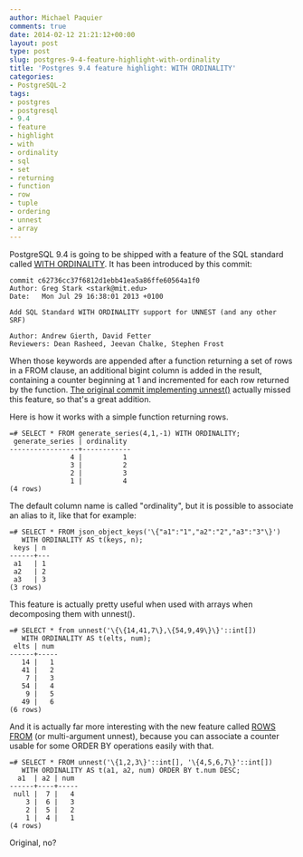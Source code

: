 ```yaml
---
author: Michael Paquier
comments: true
date: 2014-02-12 21:21:12+00:00
layout: post
type: post
slug: postgres-9-4-feature-highlight-with-ordinality
title: 'Postgres 9.4 feature highlight: WITH ORDINALITY'
categories:
- PostgreSQL-2
tags:
- postgres
- postgresql
- 9.4
- feature
- highlight
- with
- ordinality
- sql
- set
- returning
- function
- row
- tuple
- ordering
- unnest
- array
---
```

PostgreSQL 9.4 is going to be shipped with a feature of the SQL standard called [WITH ORDINALITY](http://www.postgresql.org/docs/devel/static/functions-srf.html). It has been introduced by this commit:

    commit c62736cc37f6812d1ebb41ea5a86ffe60564a1f0
    Author: Greg Stark <stark@mit.edu>
    Date:   Mon Jul 29 16:38:01 2013 +0100

    Add SQL Standard WITH ORDINALITY support for UNNEST (and any other SRF)
    
    Author: Andrew Gierth, David Fetter
    Reviewers: Dean Rasheed, Jeevan Chalke, Stephen Frost

When those keywords are appended after a function returning a set of rows in a FROM clause, an additional bigint column is added in the result, containing a counter beginning at 1 and incremented for each row returned by the function. [The original commit implementing unnest()](http://git.postgresql.org/gitweb/?p=postgresql.git;a=commit;h=c889ebce0aa5f848d680547e3af0aad8b9e577a7) actually missed this feature, so that's a great addition.

Here is how it works with a simple function returning rows.

    =# SELECT * FROM generate_series(4,1,-1) WITH ORDINALITY;
     generate_series | ordinality 
    -----------------+------------
                   4 |          1
                   3 |          2
                   2 |          3
                   1 |          4
    (4 rows)

The default column name is called "ordinality", but it is possible to associate an alias to it, like that for example:

    =# SELECT * FROM json_object_keys('\{"a1":"1","a2":"2","a3":"3"\}')
       WITH ORDINALITY AS t(keys, n);
     keys | n 
    ------+---
     a1   | 1
     a2   | 2
     a3   | 3
    (3 rows)

This feature is actually pretty useful when used with arrays when decomposing them with unnest().

    =# SELECT * from unnest('\{\{14,41,7\},\{54,9,49\}\}'::int[])
       WITH ORDINALITY AS t(elts, num);
     elts | num 
    ------+-----
       14 |   1
       41 |   2
        7 |   3
       54 |   4
        9 |   5
       49 |   6
    (6 rows)

And it is actually far more interesting with the new feature called [ROWS FROM](http://michael.otacoo.com/postgresql-2/postgres-9-4-feature-highlight-multi-argument-unnest-and-table-for-multiple-functions/) (or multi-argument unnest), because you can associate a counter usable for some ORDER BY operations easily with that.

    =# SELECT * FROM unnest('\{1,2,3\}'::int[], '\{4,5,6,7\}'::int[])
       WITH ORDINALITY AS t(a1, a2, num) ORDER BY t.num DESC;
      a1  | a2 | num 
    ------+----+-----
     null |  7 |   4
        3 |  6 |   3
        2 |  5 |   2
        1 |  4 |   1
    (4 rows)

Original, no?
